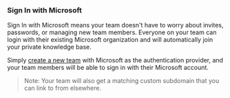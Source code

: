 ### Sign In with Microsoft

Sign In with Microsoft means your team doesn't have to worry about invites, passwords, or managing new team members. Everyone on your team can login with their existing Microsoft organization and will automatically join your private knowledge base.

Simply [create a new team](https://app.getoutline.com/create) with Microsoft as the authentication provider, and your team members will be able to sign in with their Microsoft account.

> Note: Your team will also get a matching custom subdomain that you can link to from elsewhere.
